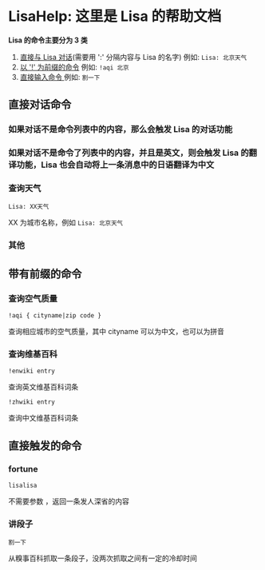 # LisaHelp: 这里是 Lisa 的帮助文档

**Lisa 的命令主要分为 3 类**

1. [直接与 Lisa 对话](#直接对话指令)(需要用 ':' 分隔内容与 Lisa 的名字) 例如: `Lisa: 北京天气`
2. [以 '!' 为前缀的命令](#带有前缀的命令) 例如: `!aqi 北京`
3. [直接输入命令 ](#直接触发的命令) 例如: `割一下`

直接对话命令
------

### 如果对话不是命令列表中的内容，那么会触发 Lisa 的对话功能

### 如果对话不是命令了列表中的内容，并且是英文，则会触发 Lisa 的翻译功能，Lisa 也会自动将上一条消息中的日语翻译为中文

### 查询天气
```
Lisa: XX天气
```
XX 为城市名称，例如 `Lisa: 北京天气`


### 其他

带有前缀的命令
------
### 查询空气质量
```
!aqi { cityname|zip code }
```
查询相应城市的空气质量，其中 cityname 可以为中文，也可以为拼音

### 查询维基百科
```
!enwiki entry
```
查询英文维基百科词条
```
!zhwiki entry
```
查询中文维基百科词条

直接触发的命令
------
### fortune
```
lisalisa
```
不需要参数 ，返回一条发人深省的内容

### 讲段子
```
割一下
```
从糗事百科抓取一条段子，没两次抓取之间有一定的冷却时间
